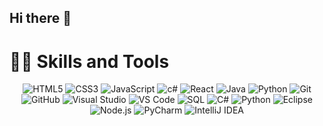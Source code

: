 ## Hi there 👋

<!--
**racheli-siroka/racheli-siroka** is a ✨ _special_ ✨ repository because its `README.md` (this file) appears on your GitHub profile.

Here are some ideas to get you started:

- 🔭 I’m currently working on ...
- 🌱 I’m currently learning ...
- 👯 I’m looking to collaborate on ...
- 🤔 I’m looking for help with ...
- 💬 Ask me about ...
- 📫 How to reach me: ...
- 😄 Pronouns: ...
- ⚡ Fun fact: ...
-->
# 👩‍💻 Skills and Tools

<p align="center">
  <img src="https://img.icons8.com/color/48/000000/html-5.png" alt="HTML5"/>
  <img src="https://img.icons8.com/color/48/000000/css3.png" alt="CSS3"/>
  <img src="https://img.icons8.com/color/48/000000/javascript.png" alt="JavaScript"/>
  <img src="https://img.icons8.com/color/48/000000/c#.png" alt="c#"/>
  <img src="https://img.icons8.com/color/48/000000/react-native.png" alt="React"/>
  <img src="https://img.icons8.com/color/48/000000/java-coffee-cup-logo.png" alt="Java"/>
  <img src="https://img.icons8.com/color/48/000000/python.png" alt="Python"/>
  <img src="https://img.icons8.com/color/48/000000/git.png" alt="Git"/>
  <img src="https://img.icons8.com/color/48/000000/github.png" alt="GitHub"/>
  <!-- Visual Studio -->
  <img src="https://img.icons8.com/color/48/000000/visual-studio--v1.png" alt="Visual Studio"/>
  <!-- Visual Studio Code -->
  <img src="https://img.icons8.com/color/48/000000/visual-studio-code-2019.png" alt="VS Code"/>
  <!-- SQL -->
  <img src="https://img.icons8.com/color/48/000000/sql.png" alt="SQL"/>
  <!-- C# -->
  <img src="https://img.icons8.com/color/48/000000/c-sharp-logo.png" alt="C#"/> 
  <!-- Python -->
  <img src="https://img.icons8.com/color/48/000000/python.png" alt="Python"/>
  <!-- Eclipse -->
  <img src="https://img.icons8.com/officel/48/000000/java-eclipse.png" alt="Eclipse"/>
  <!-- Node.js -->
  <img src="https://img.icons8.com/color/48/000000/nodejs.png" alt="Node.js"/>
  <!-- PyCharm -->
  <img src="https://img.icons8.com/color/48/000000/pycharm.png" alt="PyCharm"/>
  <!-- IntelliJ IDEA -->
  <img src="https://img.icons8.com/color/48/000000/intellij-idea.png" alt="IntelliJ IDEA"/>
</p>
